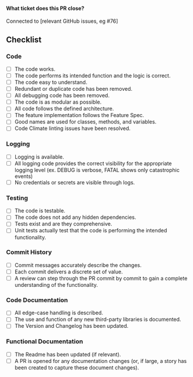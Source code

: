 #### What ticket does this PR close?
Connected to [relevant GitHub issues, eg #76]

## Checklist
### Code
- [ ] The code works.
- [ ] The code performs its intended function and the logic is correct.
- [ ] The code easy to understand.
- [ ] Redundant or duplicate code has been removed.
- [ ] All debugging code has been removed.
- [ ] The code is as modular as possible.
- [ ] All code follows the defined architecture.
- [ ] The feature implementation follows the Feature Spec.
- [ ] Good names are used for classes, methods, and variables.
- [ ] Code Climate linting issues have been resolved.

### Logging
- [ ] Logging is available.
- [ ] All logging code provides the correct visibility for the appropriate logging level (ex. DEBUG is verbose, FATAL shows only catastrophic events)
- [ ] No credentials or secrets are visible through logs.

### Testing
- [ ] The code is testable.
- [ ] The code does not add any hidden dependencies.
- [ ] Tests exist and are they comprehensive.
- [ ] Unit tests actually test that the code is performing the intended functionality.

### Commit History
- [ ] Commit messages accurately describe the changes.
- [ ] Each commit delivers a discrete set of value.
- [ ] A review can step through the PR commit by commit to gain a complete understanding of the functionality.

### Code Documentation
- [ ] All edge-case handling is described.
- [ ] The use and function of any new third-party libraries is documented.
- [ ] The Version and Changelog has been updated.

### Functional Documentation
- [ ] The Readme has been updated (if relevant).
- [ ] A PR is opened for any documentation changes (or, if large, a story has been created to capture these document changes).
